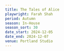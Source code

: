 ```yaml
---
title: The Tales of Alice
playwright: Farah Shah
period: Autumn
season: In-House
season_sort: 30
date_start: 2024-12-05
date_end: 2024-12-07
venue: Portland Studio
---
```

